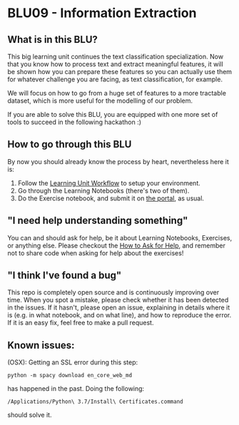 # BLU09 - Information Extraction

## What is in this BLU?

This big learning unit continues the text classification specialization. Now that you know how to process text and extract meaningful features, it will be shown how you can prepare these features so you can actually use them for whatever challenge you are facing, as text classification, for example.

We will focus on how to go from a huge set of features to a more tractable dataset, which is more useful for the modelling of our problem.

If you are able to solve this BLU, you are equipped with one more set of tools to succeed in the following hackathon :)

## How to go through this BLU

By now you should already know the process by heart, nevertheless here it is:
1. Follow the [Learning Unit Workflow](https://github.com/LDSSA/batch5-students#learning-unit-workflow) to setup your environment.
1. Go through the Learning Notebooks (there's two of them).
1. Do the Exercise notebook, and submit it on [the portal](https://portal.lisbondatascience.org), as usual.

## "I need help understanding something"

You can and should ask for help, be it about Learning Notebooks, Exercises, or anything else. Please checkout the [How to Ask for Help](https://ldssa.github.io/wiki/Starters%20Academy%20(LDSSA)/How-to-ask-for-and-give-help/), and remember not to share code when asking for help about the exercises! 

## "I think I've found a bug"

This repo is completely open source and is continuously improving over time. When you spot a mistake, please check whether it has been detected in the issues. If it hasn't, please open an issue, explaining in details where it is (e.g. in what notebook, and on what line), and how to reproduce the error. If it is an easy fix, feel free to make a pull request.

## Known issues:

(OSX): Getting an SSL error during this step:

```
python -m spacy download en_core_web_md
```

has happened in the past. Doing the following:

```
/Applications/Python\ 3.7/Install\ Certificates.command
```

should solve it.
